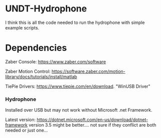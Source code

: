 # UNDT-Hydrophone
I think this is all the code needed to run the hydrophone with simple example scripts.

# Dependencies
Zaber Console: https://www.zaber.com/software

Zaber Motion Control: https://software.zaber.com/motion-library/docs/tutorials/install/matlab

TiePie Drivers: https://www.tiepie.com/en/download. "WinUSB Driver"

### Hydrophone 
Installed over USB but may not work without Microsoft .net Framework.

Latest version: https://dotnet.microsoft.com/en-us/download/dotnet-framework
version 3.5 might be better.... not sure if they conflict are both needed or just one...
